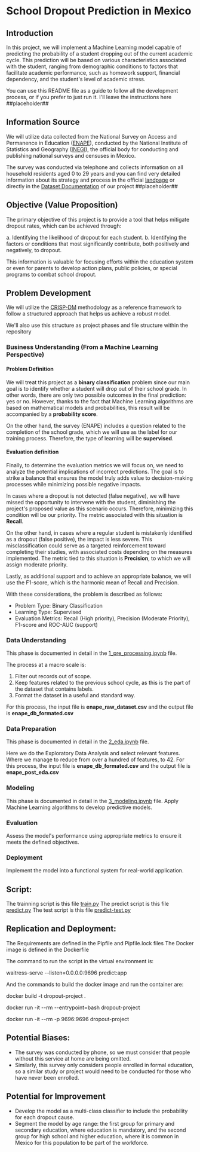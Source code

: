 # School Dropout Prediction in Mexico

## Introduction

In this project, we will implement a Machine Learning model capable of predicting the probability of a student dropping out of the current academic cycle. This prediction will be based on various characteristics associated with the student, ranging from demographic conditions to factors that facilitate academic performance, such as homework support, financial dependency, and the student's level of academic stress.

You can use this README file as a guide to follow all the development process, or if you prefer to just run it. I'll leave the instructions here ##placeholder##

## Information Source

We will utilize data collected from the National Survey on Access and Permanence in Education ([ENAPE](https://www.inegi.org.mx/programas/enape/2021/)), conducted by the National Institute of Statistics and Geography ([INEGI](https://www.inegi.org.mx/)), the official body for conducting and publishing national surveys and censuses in Mexico.

The survey was conducted via telephone and collects information on all household residents aged 0 to 29 years and you can find very detailed information about its strategy and process in the official [landpage](https://www.inegi.org.mx/programas/enape/2021/) or directly in the [Dataset Documentation](https://github.com/Maxkaizo/---_-ML-Zoomcamp-2024/tree/main/Dataset%20Documentation) of our project ##placeholder##

## Objective (Value Proposition)

The primary objective of this project is to provide a tool that helps mitigate dropout rates, which can be achieved through:

a. Identifying the likelihood of dropout for each student.
b. Identifying the factors or conditions that most significantly contribute, both positively and negatively, to dropout.

This information is valuable for focusing efforts within the education system or even for parents to develop action plans, public policies, or special programs to combat school dropout.

## Problem Development

We will utilize the [CRISP-DM](https://en.wikipedia.org/wiki/Cross-industry_standard_process_for_data_mining) methodology as a reference framework to follow a structured approach that helps us achieve a robust model.

We'll also use this structure as project phases and file structure within the repository

### Business Understanding (From a Machine Learning Perspective)

#### Problem Definition

We will treat this project as a **binary classification** problem since our main goal is to identify whether a student will drop out of their school grade. In other words, there are only two possible outcomes in the final prediction: yes or no. However, thanks to the fact that Machine Learning algorithms are based on mathematical models and probabilities, this result will be accompanied by a **probability score**.

On the other hand, the survey (ENAPE) includes a question related to the completion of the school grade, which we will use as the label for our training process. Therefore, the type of learning will be **supervised**.

#### Evaluation definition

Finally, to determine the evaluation metrics we will focus on, we need to analyze the potential implications of incorrect predictions. The goal is to strike a balance that ensures the model truly adds value to decision-making processes while minimizing possible negative impacts.

In cases where a dropout is not detected (false negative), we will have missed the opportunity to intervene with the student, diminishing the project's proposed value as this scenario occurs. Therefore, minimizing this condition will be our priority. The metric associated with this situation is **Recall**.

On the other hand, in cases where a regular student is mistakenly identified as a dropout (false positive), the impact is less severe. This misclassification could serve as a targeted reinforcement toward completing their studies, with associated costs depending on the measures implemented. The metric tied to this situation is **Precision**, to which we will assign moderate priority.

Lastly, as additional support and to achieve an appropriate balance, we will use the F1-score, which is the harmonic mean of Recall and Precision.

With these considerations, the problem is described as follows:

- Problem Type:           Binary Classification
- Learning Type:          Supervised
- Evaluation Metrics:     Recall (High priority), Precision (Moderate Priority), F1-score and ROC-AUC (support)

### Data Understanding
This phase is documented in detail in the [1_pre_processing.ipynb](https://github.com/Maxkaizo/---_-ML-Zoomcamp-2024/blob/main/1_pre_processing.ipynb) file.

The process at a macro scale is:

1. Filter out records out of scope.
2. Keep features related to the previous school cycle, as this is the part of the dataset that contains labels.
3. Format the dataset in a useful and standard way.

For this process, the input file is **enape_raw_dataset.csv** and the output file is **enape_db_formated.csv**

### Data Preparation 
This phase is documented in detail in the [2_eda.ipynb](https://github.com/Maxkaizo/---_-ML-Zoomcamp-2024/blob/main/2_eda.ipynb) file.

Here we do the Exploratory Data Analysis and select relevant features. Where we manage to reduce from over a hundred of features, to 42.
For this process, the input file is **enape_db_formated.csv** and the output file is **enape_post_eda.csv**

### Modeling
This phase is documented in detail in the [3_modeling.ipynb](https://github.com/Maxkaizo/---_-ML-Zoomcamp-2024/blob/main/3_modeling.ipynb) file.
Apply Machine Learning algorithms to develop predictive models.

### Evaluation
Assess the model's performance using appropriate metrics to ensure it meets the defined objectives.

### Deployment
Implement the model into a functional system for real-world application.

## Script:

The trainning script is this file [train.py](https://github.com/Maxkaizo/---_-ML-Zoomcamp-2024/blob/main/train.py)
The predict script is this file [predict.py](https://github.com/Maxkaizo/---_-ML-Zoomcamp-2024/blob/main/predict.py)
The test script is this file [predict-test.py](https://github.com/Maxkaizo/---_-ML-Zoomcamp-2024/blob/main/predict-test.py)


## Replication and Deployment:

The Requirements are defined in the Pipfile and Pipfile.lock files
The Docker image is defined in the Dockerfile


The command to run the script in the virtual environment is:

waitress-serve --listen=0.0.0.0:9696 predict:app

And the commands to build the docker image and run the container are:

docker build -t dropout-project .

docker run -it --rm --entrypoint=bash dropout-project

docker run -it --rm -p 9696:9696 dropout-project


## Potential Biases:
- The survey was conducted by phone, so we must consider that people without this service at home are being omitted.
- Similarly, this survey only considers people enrolled in formal education, so a similar study or project would need to be conducted for those who have never been enrolled.

## Potential for Improvement

- Develop the model as a multi-class classifier to include the probability for each dropout cause.
- Segment the model by age range: the first group for primary and secondary education, where education is mandatory, and the second group for high school and higher education, where it is common in Mexico for this population to be part of the workforce.